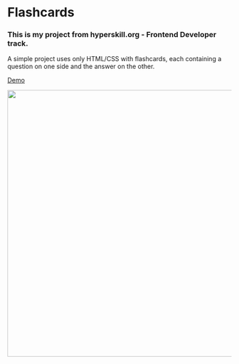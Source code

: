 # Flashcards

### This is my project from hyperskill.org - Frontend Developer track.

A simple project uses only HTML/CSS with flashcards, each containing a question on one side and the answer on the other.

[Demo](https://ilia-io.github.io/Flashcards/)

<img width="600" src="docs/2022-04-02_01-02-15_2.gif"/>
